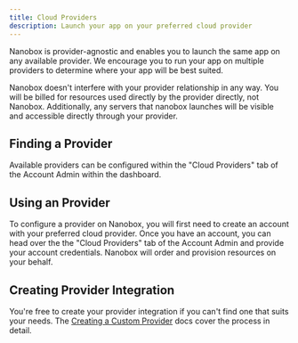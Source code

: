 ```yaml
---
title: Cloud Providers
description: Launch your app on your preferred cloud provider
---
```


Nanobox is provider-agnostic and enables you to launch the same app on any available provider. We encourage you to run your app on multiple providers to determine where your app will be best suited.

Nanobox doesn't interfere with your provider relationship in any way. You will be billed for resources used directly by the provider directly, not Nanobox. Additionally, any servers that nanobox launches will be visible and accessible directly through your provider.

## Finding a Provider

Available providers can be configured within the "Cloud Providers" tab of the Account Admin within the dashboard.

## Using an Provider

To configure a provider on Nanobox, you will first need to create an account with your preferred cloud provider. Once you have an account, you can head over the the "Cloud Providers" tab of the Account Admin and provide your account credentials. Nanobox will order and provision resources on your behalf. 

## Creating Provider Integration
You're free to create your provider integration if you can't find one that suits your needs. The [Creating a Custom Provider](/providers/create/) docs cover the process in detail.

